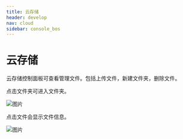 ```yaml
---
title: 云存储
header: develop
nav: cloud
sidebar: console_bos
---
```


# 云存储

云存储控制面板可查看管理文件。包括上传文件，新建文件夹，删除文件。

点击文件夹可进入文件夹。

![图片](https://b.bdstatic.com/searchbox/icms/searchbox/img/cloud-develop-bos-folder.png)

点击文件会显示文件信息。

![图片](https://b.bdstatic.com/searchbox/icms/searchbox/img/cloud-develop-bos-file.png)
